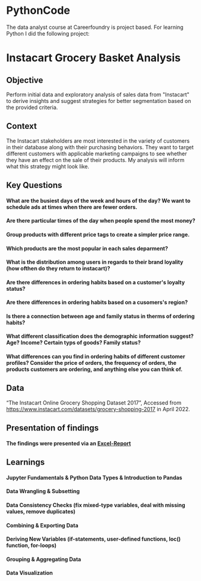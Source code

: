 # PythonCode
The data analyst course at Careerfoundry is project based. For learning Python I did the following project:
# **Instacart Grocery Basket Analysis**
## **Objective**
Perform initial data and exploratory analysis of sales data from "Instacart" to derive insights and suggest strategies for better segmentation based on the provided criteria.
## **Context**
The Instacart stakeholders are most interested in the variety of customers in their database along with their purchasing behaviors. They want to target different customers with applicable marketing campaigns to see whether they have an effect on the sale of their products. My analysis will inform what this strategy might look like.
## **Key Questions**
#### What are the busiest days of the week and hours of the day? We want to schedule ads at times when there are fewer orders.
#### Are there particular times of the day when people spend the most money?
#### Group products with different price tags to create a simpler price range.
#### Which products are the most popular in each sales deparment?
#### What is the distribution among users in regards to their brand loyality (how ofthen do they return to instacart)?
#### Are there differences in ordering habits based on a customer's loyalty status?
#### Are there differences in ordering habits based on a cusomers's region?
#### Is there a connection between age and family status in therms of ordering habits?
#### What different classification does the demographic information suggest? Age? Income? Certain typs of goods? Family status?
#### What differences can you find in ordering habits of different customer profiles? Consider the price of orders, the frequency of orders, the products customers are ordering, and anything else you can think of.
## **Data**
“The Instacart Online Grocery Shopping Dataset 2017”, Accessed from https://www.instacart.com/datasets/grocery-shopping-2017 in April 2022.
## Presentation of findings
#### The findings were presented via an [Excel-Report](https://1drv.ms/x/s!AuD1Cerkd4TJr54RVUA3uWvHrS1x4g?e=CEePMZ)
## Learnings
#### Jupyter Fundamentals & Python Data Types & Introduction to Pandas
#### Data Wrangling & Subsetting
#### Data Consistency Checks (fix mixed-type variables, deal with missing values, remove duplicates)
#### Combining & Exporting Data
#### Deriving New Variables (if-statements, user-defined functions, loc() function, for-loops)
#### Grouping & Aggregating Data
#### Data Visualization
